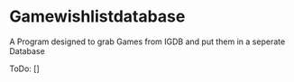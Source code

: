 # Gamewishlistdatabase

A Program designed to grab Games from IGDB and put them in a seperate Database

ToDo:
[] 
